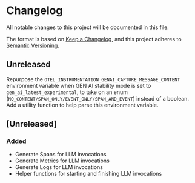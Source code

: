 # Changelog

All notable changes to this project will be documented in this file.

The format is based on [Keep a Changelog](https://keepachangelog.com/en/1.0.0/),
and this project adheres to [Semantic Versioning](https://semver.org/spec/v2.0.0.html).

## Unreleased

Repurpose the `OTEL_INSTRUMENTATION_GENAI_CAPTURE_MESSAGE_CONTENT` environment variable when GEN AI stability mode is set to `gen_ai_latest_experimental`,
to take on an enum (`NO_CONTENT/SPAN_ONLY/EVENT_ONLY/SPAN_AND_EVENT`) instead of a boolean. Add a utility function to help parse this environment variable.
## [Unreleased]

### Added

- Generate Spans for LLM invocations
- Generate Metrics for LLM invocations
- Generate Logs for LLM invocations
- Helper functions for starting and finishing LLM invocations
